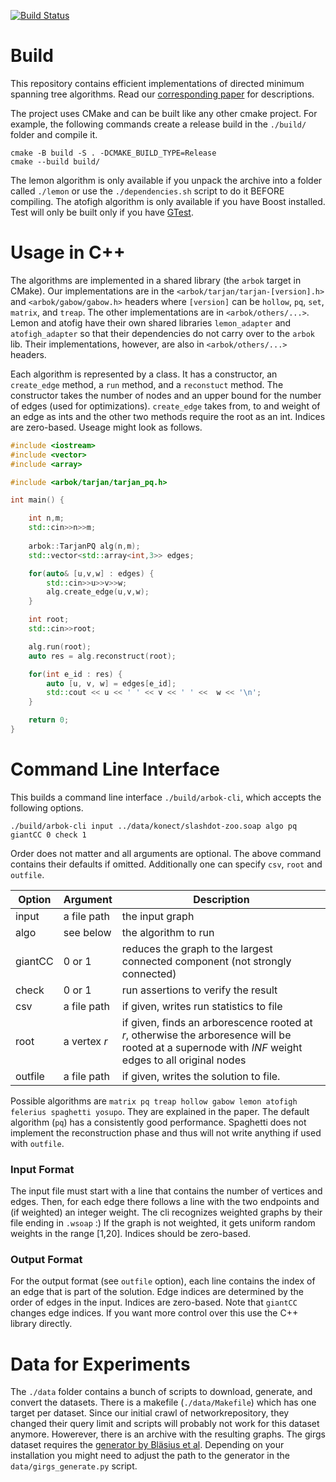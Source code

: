 [![Build Status](https://github.com/chistopher/arbok/actions/workflows/test.yml/badge.svg)](https://github.com/chistopher/arbok/actions/workflows/test.yml)

# Build

This repository contains efficient implementations of directed minimum spanning tree algorithms.
Read our [corresponding paper]() for descriptions.

The project uses CMake and can be built like any other cmake project.
For example, the following commands create a release build in the `./build/` folder and compile it.

```
cmake -B build -S . -DCMAKE_BUILD_TYPE=Release
cmake --build build/
```

The lemon algorithm is only available if you unpack the archive into a folder called `./lemon` or use the `./dependencies.sh` script to do it BEFORE compiling.
The atofigh algorithm is only available if you have Boost installed.
Test will only be built only if you have [GTest](https://github.com/google/googletest).

# Usage in C++

The algorithms are implemented in a shared library (the `arbok` target in CMake).
Our implementations are in the `<arbok/tarjan/tarjan-[version].h>` and `<arbok/gabow/gabow.h>` headers where `[version]` can be `hollow`, `pq`, `set`, `matrix`, and `treap`.
The other implementations are in `<arbok/others/...>`.
Lemon and atofig have their own shared libraries `lemon_adapter` and `atofigh_adapter` so that their dependencies do not carry over to the `arbok` lib.
Their implementations, however, are also in `<arbok/others/...>` headers.

Each algorithm is represented by a class. It has a constructor, an `create_edge` method, a `run` method, and a `reconstuct` method. 
The constructor takes the number of nodes and an upper bound for the number of edges (used for optimizations).
`create_edge` takes from, to and weight of an edge as ints and the other two methods require the root as an int.
Indices are zero-based.
Useage might look as follows.

```cpp
#include <iostream>
#include <vector>
#include <array>

#include <arbok/tarjan/tarjan_pq.h>

int main() {

    int n,m;
    std::cin>>n>>m;
    
    arbok::TarjanPQ alg(n,m);
    std::vector<std::array<int,3>> edges;

    for(auto& [u,v,w] : edges) {
        std::cin>>u>>v>>w;
        alg.create_edge(u,v,w);
    }

    int root;
    std::cin>>root;

    alg.run(root);
    auto res = alg.reconstruct(root);

    for(int e_id : res) {
        auto [u, v, w] = edges[e_id];
        std::cout << u << ' ' << v << ' ' <<  w << '\n';
    }

    return 0;
}

```

# Command Line Interface

This builds a command line interface `./build/arbok-cli`, which accepts the following options.
```
./build/arbok-cli input ../data/konect/slashdot-zoo.soap algo pq giantCC 0 check 1 
```
Order does not matter and all arguments are optional.
The above command contains their defaults if omitted. 
Additionally one can specify `csv`, `root` and `outfile`.

| Option | Argument  | Description |
|---|---|---|
| input     | a file path | the input graph |
| algo      | see below  | the algorithm to run |
| giantCC   | 0 or 1  | reduces the graph to the largest connected component (not strongly connected) |
| check     | 0 or 1  | run assertions to verify the result |
| csv       | a file path | if given, writes run statistics to file |
| root      | a vertex $r$ | if given, finds an arborescence rooted at $r$, otherwise the arboresence will be rooted at a supernode with $INF$ weight edges to all original nodes |
| outfile   | a file path | if given, writes the solution to file. |

Possible algorithms are `matrix pq treap hollow gabow lemon atofigh felerius spaghetti yosupo`.
They are explained in the paper.
The default algorithm (`pq`) has a consistently good performance.
Spaghetti does not implement the reconstruction phase and thus will not write anything if used with `outfile`.

### Input Format
The input file must start with a line that contains the number of vertices and edges.
Then, for each edge there follows a line with the two endpoints and (if weighted) an integer weight.
The cli recognizes weighted graphs by their file ending in `.wsoap` :)
If the graph is not weighted, it gets uniform random weights in the range [1,20].
Indices should be zero-based.

### Output Format
For the output format (see `outfile` option), each line contains the index of an edge that is part of the solution. 
Edge indices are determined by the order of edges in the input.
Indices are zero-based.
Note that `giantCC` changes edge indices.
If you want more control over this use the C++ library directly.


# Data for Experiments

The `./data` folder contains a bunch of scripts to download, generate, and convert the datasets.
There is a makefile (`./data/Makefile`) which has one target per dataset.
Since our initial crawl of networkrepository, they changed their query limit and scripts will probably not work for this dataset anymore. 
Howerever, there is an archive with the resulting graphs.
The girgs dataset requires the [generator by Bläsius et al](https://github.com/chistopher/girgs). 
Depending on your installation you might need to adjust the path to the generator in the `data/girgs_generate.py` script.